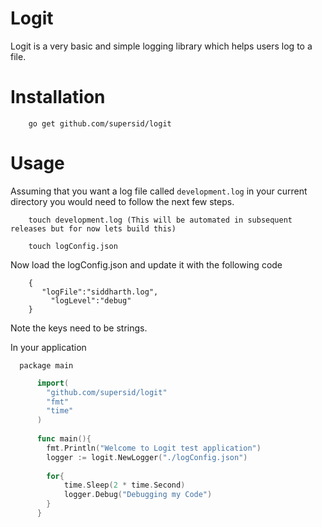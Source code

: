 Logit
=====

Logit is a very basic and simple logging library which helps users log to a file.


Installation
=============

        go get github.com/supersid/logit

Usage
=====

Assuming that you want a log file called `development.log` in your current directory you would need to
follow the next few steps.

        touch development.log (This will be automated in subsequent releases but for now lets build this)
        
        touch logConfig.json

Now load the logConfig.json and update it with the following code
        
        {
           "logFile":"siddharth.log",
	         "logLevel":"debug"
        }

Note the keys need to be strings.


In your application 

      package main
```go
      import(
        "github.com/supersid/logit"
      	"fmt"
      	"time"
      )
      
      func main(){
      	fmt.Println("Welcome to Logit test application")
      	logger := logit.NewLogger("./logConfig.json")
      
      	for{
      		time.Sleep(2 * time.Second)
      		logger.Debug("Debugging my Code")
      	}
      }
```

